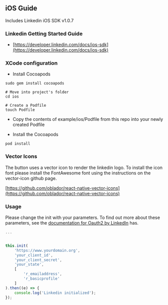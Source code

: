 iOS Guide
---------

Includes Linkedin iOS SDK v1.0.7

### Linkedin Getting Started Guide

-	[https://developer.linkedin.com/docs/ios-sdk](https://developer.linkedin.com/docs/ios-sdk)

### XCode configuration

- Install Cocoapods

```
sudo gem install cocoapods

# Move into project's folder
cd ios

# Create a Podfile
touch Podfile 
```

- Copy the contents of example/ios/Podfile from this repo into your newly created Podfile

- Install the Cocoapods

```
pod install
```


### Vector Icons

The button uses a vector icon to render the linkedin logo. To install the icon font
please install the FontAwesome font using the instructions on the vector-icon github page.

[https://github.com/oblador/react-native-vector-icons](https://github.com/oblador/react-native-vector-icons)

### Usage

Please change the init with your parameters. To find out more about these parameters, see the [documentation for Oauth2 by LinkedIn](https://developer.linkedin.com/docs/oauth2) has.

```js
...


this.init(
	'https://www.yourdomain.org',
	'your_client_id',
	'your_client_secret',
	'your_state',
	[
		'r_emailaddress',
		'r_basicprofile'
	]
).then((e) => {
	console.log('Linkedin initialized');
});
```
